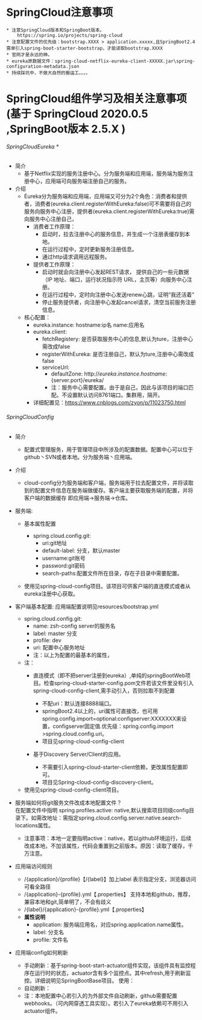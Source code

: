 # SpringCloud注意事项
    * 注意SpringCloud版本和SpringBoot版本。
        https://spring.io/projects/spring-cloud
    * 注意配置文件的优先级：bootstrap.XXXX > application.xxxxx,且SpringBoot2.4需单引入spring-boot-starter-bootstrap，才能读取bootstrap.XXXX
    * 官网才是永远的神。   
    * eureka原数据文件：spring-cloud-netflix-eureka-client-XXXXX.jar\spring-configuration-metadata.json 
    * 持续踩坑中，不做大自然的搬运工。。。。   
    
# SpringCloud组件学习及相关注意事项(基于 SpringCloud 2020.0.5 ,SpringBoot版本 2.5.X )
###### SpringCloudEureka * 
   * 简介
        * 基于Netflix实现的服务注册中心。分为服务端和应用端，服务端为服务注册中心，应用端可向服务端注册自己的服务。
   * 介绍
        * Eureka分为服务端和应用端，应用端又可分为2个角色：消费者和提供者，消费者(eureka.client.registerWithEureka:false)可不需要将自己的服务向服务中心注册，提供者(eureka.client.registerWithEureka:true)需向服务中心注册自己，
            * 消费者工作原理：
                * 启动时，拉去注册中心的服务信息，并生成一个注册表缓存到本地。
                * 在运行过程中，定时更新服务注册信息。
                * 通过http请求调用远程服务。
            * 提供者工作原理：
                * 启动时就会向注册中心发起REST请求， 提供自己的一些元数据（IP 地址、端口，运行状况指示符 URL，主页等）向服务中心注册。
                * 在运行过程中，定时向注册中心发送renew心跳，证明“我还活着”
                * 停止服务提供者，向注册中心发起cancel请求，清空当前服务注册信息。
        * 核心配置：
            * eureka.instance:
                hostname:ip名
                name:应用名
            * eureka.client:
                 * fetchRegistery: 是否获取服务中心的信息,默认为ture，注册中心需改成false
                 * registerWithEureka: 是否注册自己，默认为ture,注册中心需改成false
                 * serviceUrl:
                      * defaultZone: http://${eureka.instance.hostname}:${server.port}/eureka/ 
                      * 注：服务中心需要配置。由于是自己，因此与该项目的端口匹配。不设置默认访问8761端口。集群用，隔开。
            * 详细配置见：https://www.cnblogs.com/zyon/p/11023750.html
                 
###### SpringCloudConfig 
   * 简介 
        * 配置式管理服务，用于管理项目中所涉及的配置数据。配置中心可以位于github丶SVN或者本地。分为服务端丶应用端。

   * 介绍
        * cloud-config分为服务端和客户端，服务端用于拉去配置文件，并将读取到的配置文件信息在服务端做缓存。客户端主要获取服务端的配置，并将客户端的数据缓存
        即应用端->服务端->仓库。
   * 服务端:
        * 基本属性配置 
            * spring.cloud.config.git:
                * uri:git地址
                * default-label: 分支，默认master
                * username:git账号
                * password:git密码
                * search-paths:配置文件所在目录，存在子目录中需要配置。
            
        * 使用见spring-cloud-config项目。该项目可供客户端的直连模式或者从eureka注册中心获取。
   * 客户端基本配置: 应用端配置说明见resources/bootstrap.yml
        * spring.cloud.config.git:   
            * name: zsh-config server的服务名
            * label: master  分支
            * profile: dev 
            * uri:  配置中心服务地址
            * 注：以上为配置的最基本的属性，
        * 注：
            * 直连模式（即不把server注册到eureka）,单纯的springBootWeb项目。检查spring-cloud-starter-config.pom文件若该文件里没有引入spring-cloud-config-client,需手动引入，否则拉取不到配置
              * 不配uri：默认连接8888端口。
              * springBoot2.4以上的，uri属性可直接改，也可用spring.config.import=optional:configserver:XXXXXXX来设置，configserver固定值.优先级：spring.config.import >spring.cloud.config.uri。  
              * 项目见spring-cloud-config-client
              
            * 基于Discovery Server/Client的应用。
              * 不需要引入spring-cloud-starter-client依赖，更改属性配置即可。
              * 项目见Spring-cloud-config-discovery-client。
        * 使用见spring-cloud-config-client项目。
   * 服务端如何将git服务文件改成本地配置文件？
        <br>在配置文件中指明 spring.profiles.active: native,默认搜索项目同级config目录下。如需改地址：需指定spring.cloud.config.server.native.search-locations属性。
        * 注意事项：本地一定要指明active：native，若以github环境运行，后续改成本地，不加该属性，代码会重置到之前版本。原因：读取了缓存，千万注意。
   * 应用端访问规则
        * /{application}/{profile}【/{label}】加上label 表示指定分支，浏览器访问可看全路径<br>  
        * /{application}-{profile}.yml【.properties】 支持本地和github，推荐，兼容本地和git,简单明了，不会有歧义 <br> 
        * /{label}/{application}-{profile}.yml【.properties】 <br>
        * **属性说明**
            * application: 服务端应用名，对应spring.application.name属性。
            * label: 分支名
            * profile: 文件名
   * 应用端config如何刷新
        * 手动刷新：基于spring-boot-start-actuator组件实现，该组件具有监控程序在运行时的状态，actuator含有多个监控点。其中refresh,用于刷新监控。详细说明见SpringBootBase项目。
            使用：
        * 自动刷新：
        * 注：本地配置中心若引入的为外部文件自动刷新，github需要配置webhooks。（可内网穿透工具实现）。若引入了eureka依赖可不用引入actuator组件。
  
 

